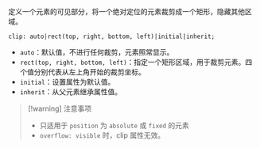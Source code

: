 定义一个元素的可见部分，将一个绝对定位的元素裁剪成一个矩形，隐藏其他区域。

`clip: auto|rect(top, right, bottom, left)|initial|inherit;`

- `auto`：默认值，不进行任何裁剪，元素照常显示。
- `rect(top, right, bottom, left)`：指定一个矩形区域，用于裁剪元素。四个值分别代表从左上角开始的裁剪坐标。
- `initial`：设置属性为默认值。
- `inherit`：从父元素继承属性值。

>[!warning] 注意事项
>
>- 只适用于 `position` 为 `absolute` 或 `fixed` 的元素
>- `overflow: visible` 时，clip 属性无效。
